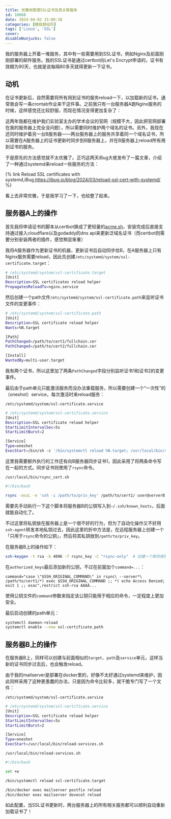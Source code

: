 ```yaml
---
title: 优雅地管理SSL证书及其关联服务
id: 10068
date: 2024-04-02 15:09:38
categories: [瞎捣鼓经历]
tags: ['Linux', 'SSL']
cover: 
disableNunjucks: false
---
```


我的服务器上开着一堆服务，其中有一些需要用到SSL证书，例如Nginx及前面刚刚部署的邮件服务。我的SSL证书是通过certbot向Let's Encrypt申请的，证书有效期为90天，也就是说每隔80多天就得更新一下证书。

## 动机

在证书更新后，自然需要将所有用到证书的服务reload一下，以加载新的证书，通常我会写一条crontab作业来干这件事。之前我只有一台服务器A跑Nginx服务的时候，这样感觉还比较舒服，而现在情况变得更加复杂了：

这两年我都在维护我们实验室主办的学术会议的官网（规模不大，因此把官网部署在我的服务器上完全没问题），所以需要同时维护两个域名的证书。另外，我现在还同时维护着另一台B服务器——两台服务器上的服务共享着同一个域名证书，所以需要在A服务器上的证书更新时同步到B服务器上，并在B服务器上reload所有用到证书的服务。

于是原先的方法感觉就不太优雅了。正巧这两天iBug大佬发布了一篇文章，介绍了一种通过systemd来reload一些服务的方法：

{% link Reload SSL certificates with systemd,iBug,https://ibug.io/blog/2024/03/reload-ssl-cert-with-systemd/ %}

看上去非常优雅，于是我学习了一下，也给整了起来。

## 服务器A上的操作


首先我将申请证书的脚本从certbot换成了更轻量的[acme.sh](https://github.com/acmesh-official/acme.sh)，安装完成后直接支持通过接入cloudflare以及godaddy的dns api来更新泛域名证书（而certbot则需要分别安装两者的插件，感觉稍显笨重）


我将A服务器作为更新证书的机器，更新证书后自动同步给B，在A服务器上只有Nginx服务需要reload，因此先创建`/etc/systemd/system/ssl-certificate.target`：

```bash
# /etc/systemd/system/ssl-certificate.target
[Unit]
Description=SSL certificates reload helper
PropagatesReloadTo=nginx.service
```

然后创建一个path文件`/etc/systemd/system/ssl-certificate.path`来监听证书文件的变更事件：

```bash
# /etc/systemd/system/ssl-certificate.path
[Unit]
Description=SSL certificate reload helper
Wants=%N.target

[Path]
PathChanged=/path/to/cert1/fullchain.cer
PathChanged=/path/to/cert2/fullchain.cer

[Install]
WantedBy=multi-user.target
```

我有两个证书，所以这里加了两条`PathChanged`字段分别监听证书1和证书2的变更事件。


最后由于path单元只能激活服务而没办法重载服务，所以需要创建一个“一次性”的（oneshot）service，每次激活时来reload服务：

`/etc/systemd/system/ssl-certificate.service`

```bash
# /etc/systemd/system/ssl-certificate.service
[Unit]
Description=SSL certificate reload helper
StartLimitIntervalSec=5s
StartLimitBurst=2

[Service]
Type=oneshot
ExecStart=/bin/sh -c '/bin/systemctl reload %N.target; /usr/local/bin/rsync_cert.sh'
```

这里我需要额外执行的工作还有向B服务器同步证书1，因此采用了将两条命令写在一起的方式。同步证书则使用了`rsync`命令。

`/usr/local/bin/rsync_cert.sh`

```bash
#!/bin/bash

rsync -avzL -e 'ssh -i /path/to/priv_key' /path/to/cert1/ user@serverB:/path/to/cert1/
```

需要先手动执行一下这个脚本将服务器B的公钥写入到`~/.ssh/known_hosts`，后面就能自动化了。

不过这里将私钥放在服务器上是一个很不好的行为，但为了自动化操作又不好用`ssh-agent`转发本地私钥过去，因此这里的折中方法是，在远程服务器上创建一个「只用于`rsync`命令的公钥」，然后将其私钥放到`/path/to/priv_key`。

在服务器B上的操作如下：

```bash
ssh-keygen -t rsa -b 4096 -f rsync_key -C "rsync-only"  # 创建一个新的密钥对，仅用于 rsync
```

在`authorized_keys`最后添加新的公钥，不过在前面加个`command=...`：

```raw
command="case \"$SSH_ORIGINAL_COMMAND\" in rsync\ --server*\ /path/to/cert1/*) exec $SSH_ORIGINAL_COMMAND ;; *) echo Access Denied; exit 1 ;; esac",restrict ssh-rsa AAAA...
```

使用公钥文件的`command`参数来指定该公钥只能用于相应的命令，一定程度上更加安全。

最后启动创建的path单元：

```bash
systemctl daemon-reload
systemctl enable --now ssl-certificate.path
```

## 服务器B上的操作


在服务器B上，同样可以创建与前面相似的`target`、`path`及`service`单元，这样当新的证书同步过去后，也会触发reload。


由于我的mailserver是部署在docker里的，好像不太好通过systemd来维护，因此同样采用了这种更愚蠢的办法，只是因为命令比较多，就干脆专门写了一个文件：

`/etc/systemd/system/ssl-certificate.service`

```bash
# /etc/systemd/system/ssl-certificate.service
[Unit]
Description=SSL certificate reload helper
StartLimitIntervalSec=5s
StartLimitBurst=2

[Service]
Type=oneshot
ExecStart=/usr/local/bin/reload-services.sh
```

`/usr/local/bin/reload-services.sh`

```bash
#!/bin/bash

set +e

/bin/systemctl reload ssl-certificate.target

/bin/docker exec mailserver postfix reload
/bin/docker exec mailserver dovecot reload
```

如此配置，当SSL证书更新时，两台服务器上的所有相关服务都可以顺利自动重新加载证书了！

